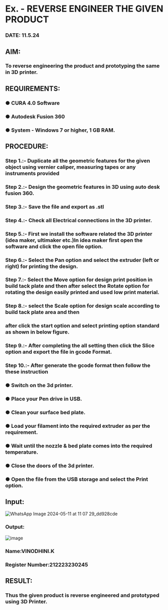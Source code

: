 # Ex.   - REVERSE ENGINEER THE GIVEN PRODUCT

### DATE: 11.5.24

## AIM: 
### To reverse engineering the product and prototyping the same in 3D printer.

## REQUIREMENTS:
### ●	CURA 4.0 Software
### ●	 Autodesk Fusion 360
### ●	 System - Windows 7 or higher, 1 GB RAM.

## PROCEDURE:
### Step 1.:- Duplicate all the geometric features for the given object using vernier caliper, measuring tapes or any instruments provided
### Step 2.:- Design the geometric features in 3D using auto desk fusion 360.
### Step 3.:- Save the file and export as .stl
### Step 4.:- Check all Electrical connections in the 3D printer.
### Step 5.:- First we install the software related the 3D printer (idea maker, ultimaker etc.)In idea maker first open the software and click the open file option.
### Step 6.:- Select the Pan option and select the extruder (left or right) for printing the design.
### Step 7.:- Select the Move option for design print position in build tack plate and then after select the Rotate option for rotating the design easily printed and used low print material.
### Step 8.:- select the Scale option for design scale according to build tack plate area and then
### after click the start option and select printing option standard as shown in below figure.
### Step 9.:- After completing the all setting then click the Slice option and export the file in gcode Format.
### Step 10.:- After generate the gcode format then follow the these instruction 
  ###   ●	Switch on the 3d printer.
  ###   ●	Place your Pen drive in USB.
  ###   ●	Clean your surface bed plate.
  ###   ●	Load your filament into the required extruder as per the requirement.
  ###   ●	Wait until the nozzle & bed plate comes into the required temperature.
  ###   ●	Close the doors of the 3d printer.
  ###   ●	Open the file from the USB storage and select the Print option.

## Input:

![WhatsApp Image 2024-05-11 at 11 07 29_dd928cde](https://github.com/vinodhini-17/Ex.-10---REVERSE-ENGINEER-THE-GIVEN-PRODUCT/assets/145742741/71b43eea-1e0e-4c95-827e-6ee3b04bee46)

### Output:
![image](https://github.com/vinodhini-17/Ex.-10---REVERSE-ENGINEER-THE-GIVEN-PRODUCT/assets/145742741/de2e3b36-2d02-4598-8352-7443df7ada4e)



### Name:VINODHINI.K
### Register Number:212223230245

## RESULT:
###   Thus the given product is reverse engineered and prototyped using 3D Printer.
